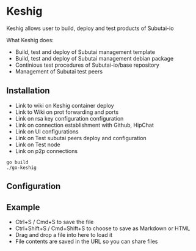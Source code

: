 # Keshig

Keshig allows user to build, deploy and test products of Subutai-io

What Keshig does:    
    
* Build, test and deploy of Subutai management template    
* Build, test and deploy of Subutai management debian package    
* Continious test procedures of Subutai-io/base repository    
* Management of Subutai test peers
    
   
    

## Installation

*  Link to wiki on Keshig container deploy
*  Link to Wiki on prot forwarding and ports
*  Link on rsa key configuration configuration
*  Link on connection establishment with Github, HipChat
*  Link on UI configurations
*  Link on Test subutai peers deploy and configuration
*  Link on Test node
*  Link on p2p connections
```
go build
./go-keshig
```

## Configuration



## Example



 * Ctrl+S / Cmd+S to save the file
 * Ctrl+Shift+S / Cmd+Shift+S to choose to save as Markdown or HTML
 * Drag and drop a file into here to load it
 * File contents are saved in the URL so you can share files

